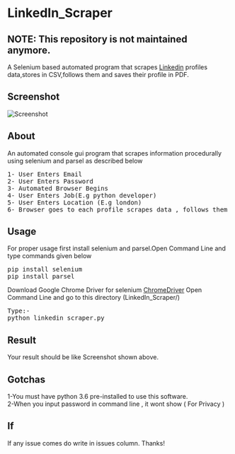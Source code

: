 # LinkedIn_Scraper

## NOTE: This repository is not maintained anymore.


A Selenium based automated program that scrapes [Linkedin](https://www.linkedin.com/)  profiles data,stores in CSV,follows them and saves their profile in PDF.

## Screenshot

![Screenshot](https://github.com/tal95shah/LinkedIn_Scraper/blob/master/LinkedIn.PNG)

## About

An automated console gui program that scrapes information procedurally using selenium and parsel as described below
<pre>
1- User Enters Email
2- User Enters Password
3- Automated Browser Begins
4- User Enters Job(E.g python developer)
5- User Enters Location (E.g london)
6- Browser goes to each profile scrapes data , follows them and downloads their profile in PDF Format.
</pre>

## Usage

For proper usage first install selenium and parsel.Open Command Line and type commands given below
<pre>
pip install selenium
pip install parsel
</pre>
Download Google Chrome Driver for selenium [ChromeDriver](https://sites.google.com/a/chromium.org/chromedriver/)
Open Command Line and go to this directory (LinkedIn_Scraper/)
<pre>
Type:-
python linkedin_scraper.py
</pre>
## Result
Your result should be like Screenshot shown above.
## Gotchas
1-You must have python 3.6 pre-installed to use this software.<br>
2-When you input password in command line , it wont show ( For Privacy )  
## If 
If any issue comes do write in issues column. Thanks!
